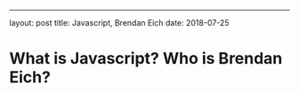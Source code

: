 ---
layout: post
title: Javascript, Brendan Eich
date: 2018-07-25

# What is Javascript? Who is Brendan Eich?
